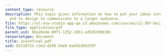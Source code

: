 ```yaml
---
content_type: resource
description: This topic gives information on how to put your ideas into final form
  and to design to communicate to a larger audience.
file: https://ol-ocw-studio-app-qa.s3.amazonaws.com/courses/11-307-beijing-urban-design-studio-summer-2006/01218721c3e3d2b054e9bad1b30d2597_assn4final.pdf
file_type: application/pdf
parent_uid: 9da28ede-00f1-1252-1051-ad5353d0b38c
resourcetype: Document
title: assn4final.pdf
uid: 01218721-c3e3-d2b0-54e9-bad1b30d2597
---
```

